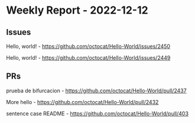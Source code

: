 # Weekly Report - 2022-12-12

## Issues

Hello, world! - https://github.com/octocat/Hello-World/issues/2450

Hello, world! - https://github.com/octocat/Hello-World/issues/2449



## PRs

prueba de bifurcacion - https://github.com/octocat/Hello-World/pull/2437

More hello - https://github.com/octocat/Hello-World/pull/2432

sentence case README - https://github.com/octocat/Hello-World/pull/403


